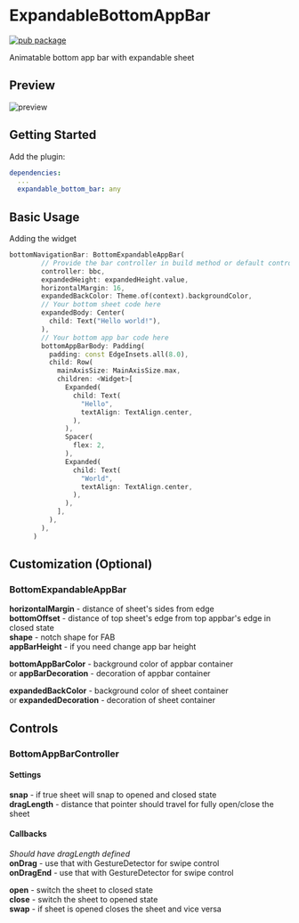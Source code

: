 # ExpandableBottomAppBar

[![pub package](https://img.shields.io/pub/v/expandable_bottom_bar)](https://pub.dev/packages/expandable_bottom_bar)

Animatable bottom app bar with expandable sheet

## Preview

![preview](https://github.com/rIIh/expandable-bottom-bar/raw/master/media/showcase.gif)

## Getting Started

Add the plugin:

```yaml
dependencies:
  ...
  expandable_bottom_bar: any
```

## Basic Usage

Adding the widget

```dart
bottomNavigationBar: BottomExpandableAppBar(
        // Provide the bar controller in build method or default controller as ancestor in a tree 
        controller: bbc,
        expandedHeight: expandedHeight.value,
        horizontalMargin: 16,
        expandedBackColor: Theme.of(context).backgroundColor,
        // Your bottom sheet code here
        expandedBody: Center(
          child: Text("Hello world!"),
        ),
        // Your bottom app bar code here
        bottomAppBarBody: Padding(
          padding: const EdgeInsets.all(8.0),
          child: Row(
            mainAxisSize: MainAxisSize.max,
            children: <Widget>[
              Expanded(
                child: Text(
                  "Hello",
                  textAlign: TextAlign.center,
                ),
              ),
              Spacer(
                flex: 2,
              ),
              Expanded(
                child: Text(
                  "World",
                  textAlign: TextAlign.center,
                ),
              ),
            ],
          ),
        ),
      )
```

## Customization (Optional)

### BottomExpandableAppBar

**horizontalMargin** - distance of sheet's sides from edge<br/>
**bottomOffset** - distance of top sheet's edge from top appbar's edge in closed state<br/>
**shape** - notch shape for FAB<br/>
**appBarHeight** - if you need change app bar height<br/>

**bottomAppBarColor** - background color of appbar container<br/>
or
**appBarDecoration** - decoration of appbar container<br/>

**expandedBackColor** - background color of sheet container<br/>
or
**expandedDecoration** - decoration of sheet container<br/>

## Controls

### BottomAppBarController

#### Settings

**snap** - if true sheet will snap to opened and closed state<br/>
**dragLength** - distance that pointer should travel for fully open/close the sheet<br/>

#### Callbacks

*Should have dragLength defined*<br/>
**onDrag** - use that with GestureDetector for swipe control<br/>
**onDragEnd** - use that with GestureDetector for swipe control<br/>

**open** - switch the sheet to closed state<br/>
**close** - switch the sheet to opened state<br/>
**swap** - if sheet is opened closes the sheet and vice versa<br/>
